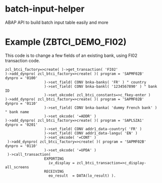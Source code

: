 # batch-input-helper
ABAP API to build batch input table easily and more

# Example (ZBTCI_DEMO_FI02)

This code is to change a few fields of an existing bank, using FI02 transaction code.

    zcl_btci_factory=>create( )->get_transaction( 'FI02'
    )->add_dynpro( zcl_btci_factory=>create( )( program = 'SAPMF02B' dynpro = '0100'
                      )->set_field( CONV bnka-banks( 'FR' ) " country
                      )->set_field( CONV bnka-bankl( '1234567890' ) " bank ID
                      )->set_okcode( zcl_btci_constants=>c_fkey-enter )
    )->add_dynpro( zcl_btci_factory=>create( )( program = 'SAPMF02B' dynpro = '0110'
                      )->set_field( CONV bnka-banka( 'dummy French bank' ) " bank name
                      )->set_okcode( '=ADDR' )
    )->add_dynpro( zcl_btci_factory=>create( )( program = 'SAPLSZA1' dynpro = '0201'
                      )->set_field( CONV addr1_data-country( 'FR' )
                      )->set_field( CONV addr1_data-langu( 'EN' )
                      )->set_okcode( '=CONT' )
     )->add_dynpro( zcl_btci_factory=>create( )( program = 'SAPMF02B' dynpro = '0110'
                      )->set_okcode( '=UPDA' )
     )->call_transaction(
                      EXPORTING
                        iv_display = zcl_btci_transaction=>c_display-all_screens
                      RECEIVING
                        eo_result  = DATA(lo_result) ).
